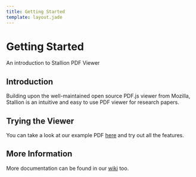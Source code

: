 ```yaml
---
title: Getting Started
template: layout.jade
---
```


# Getting Started

An introduction to Stallion PDF Viewer

## Introduction
Building upon the well-maintained open source PDF.js viewer from Mozilla, Stallion is an intuitive and easy to use PDF viewer for research papers. 


## Trying the Viewer
You can take a look at our example PDF [here](web/viewer.html) and try out all the features.

## More Information

More documentation can be found in our [wiki](https://github.com/guyd1995/stallion/wiki) too.
